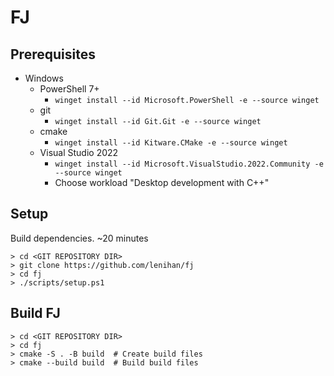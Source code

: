 # FJ

## Prerequisites

* Windows
  * PowerShell 7+
    * `winget install --id Microsoft.PowerShell -e --source winget`
  * git
    * `winget install --id Git.Git -e --source winget`
  * cmake
    * `winget install --id Kitware.CMake -e --source winget`
  * Visual Studio 2022
    * `winget install --id Microsoft.VisualStudio.2022.Community -e --source winget`
    * Choose workload "Desktop development with C++"

## Setup

Build dependencies. ~20 minutes

```pwsh
> cd <GIT REPOSITORY DIR>
> git clone https://github.com/lenihan/fj
> cd fj
> ./scripts/setup.ps1
```

## Build FJ

```pwsh
> cd <GIT REPOSITORY DIR>
> cd fj
> cmake -S . -B build  # Create build files
> cmake --build build  # Build build files
```
